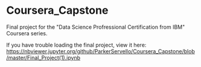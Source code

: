 # Coursera_Capstone
Final project for the "Data Science Profressional Certification from IBM" Coursera series.

If you have trouble loading the final project, view it here:
https://nbviewer.jupyter.org/github/ParkerServello/Coursera_Capstone/blob/master/Final_Project(1).ipynb
